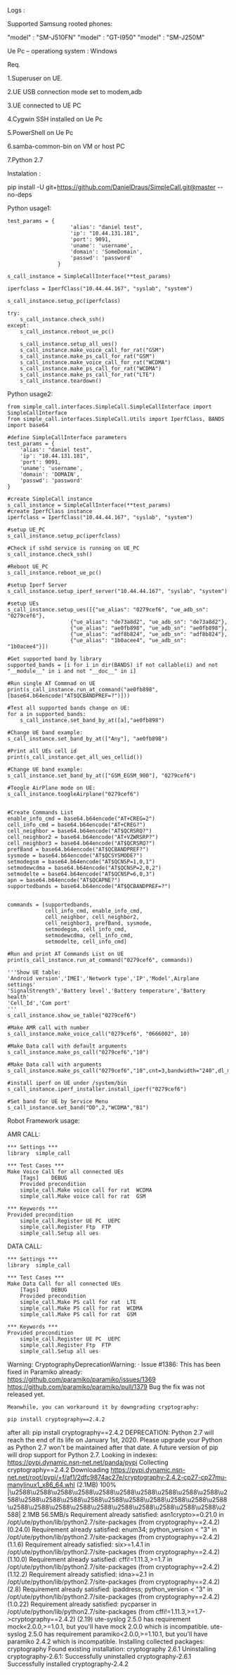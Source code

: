Logs :

Supported Samsung rooted phones:

"model"               : "SM-J510FN"
"model"               : "GT-I950"
"model"               : "SM-J250M"

Ue Pc – operationg system : Windows

Req.

1.Superuser on UE.

2.UE USB connection mode set to modem,adb

3.UE connected to UE PC

4.Cygwin SSH installed on Ue Pc

5.PowerShell on Ue Pc

6.samba-common-bin on VM or host PC

7.Python 2.7


Instalation :

pip install -U git+https://github.com/DanielDraus/SimpleCall.git@master --no-deps

Python usage1:

    test_params = {
                        'alias': "daniel test",
                        'ip': "10.44.131.181",
                        'port': 9091,
                        'uname': 'username',
                        'domain': 'SomeDomain',
                        'passwd': 'password'
                    }

    s_call_instance = SimpleCallInterface(**test_params)

    iperfclass = IperfClass("10.44.44.167", "syslab", "system")

    s_call_instance.setup_pc(iperfclass)

    try:
        s_call_instance.check_ssh()
    except:
        s_call_instance.reboot_ue_pc()

        s_call_instance.setup_all_ues()
        s_call_instance.make_voice_call_for_rat("GSM")
        s_call_instance.make_ps_call_for_rat("GSM")
        s_call_instance.make_voice_call_for_rat("WCDMA")
        s_call_instance.make_ps_call_for_rat("WCDMA")
        s_call_instance.make_ps_call_for_rat("LTE")
        s_call_instance.teardown()


Python usage2:


    from simple_call.interfaces.SimpleCall.SimpleCallInterface import SimpleCallInterface
    from simple_call.interfaces.SimpleCall.Utils import IperfClass, BANDS
    import base64

    #define SimpleCallInterface parameters
    test_params = {
        'alias': "daniel test",
        'ip': "10.44.131.181",
        'port': 9091,
        'uname': 'username',
        'domain': 'DOMAIN',
        'passwd': 'password'
    }

    #create SimpleCall instance
    s_call_instance = SimpleCallInterface(**test_params)
    #create IperfClass instance
    iperfclass = IperfClass("10.44.44.167", "syslab", "system")

    #setup UE_PC
    s_call_instance.setup_pc(iperfclass)

    #Check if sshd service is running on UE_PC
    s_call_instance.check_ssh()

    #Reboot UE_PC
    s_call_instance.reboot_ue_pc()

    #setup Iperf Server
    s_call_instance.setup_iperf_server("10.44.44.167", "syslab", "system")

    #setup UEs
    s_call_instance.setup_ues([{"ue_alias": "0279cef6", "ue_adb_sn": "0279cef6"},
                        {"ue_alias": "de73a8d2", "ue_adb_sn": "de73a8d2"},
                        {"ue_alias": "ae0fb898", "ue_adb_sn": "ae0fb898"},
                        {"ue_alias": "adf8b824", "ue_adb_sn": "adf8b824"},
                        {"ue_alias": "1b0acee4", "ue_adb_sn": "1b0acee4"}])

    #Get supported band by library
    supported_bands = [i for i in dir(BANDS) if not callable(i) and not "__module__" in i and not "__doc__" in i]

    #Run single AT Commnad on UE
    print(s_call_instance.run_at_command("ae0fb898", [base64.b64encode("AT$QCBANDPREF=?")]))

    #Test all supported bands change on UE:
    for a in supported_bands:
        s_call_instance.set_band_by_at([a],"ae0fb898")

    #Change UE band example:
    s_call_instance.set_band_by_at(["Any"], "ae0fb898")

    #Print all UEs cell id
    print(s_call_instance.get_all_ues_cellid())

    #Change UE band example:
    s_call_instance.set_band_by_at(["GSM_EGSM_900"], "0279cef6")

    #Toogle AirPlane mode on UE:
    s_call_instance.toogleAirplane("0279cef6")


    #Create Commands List
    enable_info_cmd = base64.b64encode("AT+CREG=2")
    cell_info_cmd = base64.b64encode("AT+CREG?")
    cell_neighbor = base64.b64encode("AT$QCRSRQ?")
    cell_neighbor2 = base64.b64encode("AT+VZWRSRP?")
    cell_neighbor3 = base64.b64encode("AT$QCRSRQ?")
    prefBand = base64.b64encode("AT$QCBANDPREF?")
    sysmode = base64.b64encode("AT$QCSYSMODE?")
    setmodegsm = base64.b64encode("AT$QCNSP=1,0,1")
    setmodewcdma = base64.b64encode("AT$QCNSP=2,0,2")
    setmodelte = base64.b64encode("AT$QCNSP=6,0,3")
    apn = base64.b64encode("AT$QCAPNE?")
    supportedbands = base64.b64encode("AT$QCBANDPREF=?")


    commands = [supportedbands,
                cell_info_cmd, enable_info_cmd,
                cell_neighbor, cell_neighbor2,
                cell_neighbor3, prefBand, sysmode,
                setmodegsm, cell_info_cmd,
                setmodewcdma, cell_info_cmd,
                setmodelte, cell_info_cmd]

    #Run and print AT Commands List on UE
    print(s_call_instance.run_at_command("0279cef6", commands))

    '''Show UE table:
    'Android version','IMEI','Network type','IP','Model',Airplane settings'
    'SignalStrength','Battery level','Battery temperature','Battery health'
    'Cell_Id','Com port'
    '''
    s_call_instance.show_ue_table("0279cef6")

    #Make AMR call with number
    s_call_instance.make_voice_call("0279cef6", "0666002", 10)

    #Make Data call with default arguments
    s_call_instance.make_ps_call("0279cef6","10")

    #Make Data call with arguments
    s_call_instance.make_ps_call("0279cef6","10",cnt=3,bandwidth="240",dl_max="20000000",dl_min="9000000",ul_max="12000000",ul_min="6000000")

    #install iperf on UE under /system/bin
    s_call_instance.iperf_installer.install_iperf("0279cef6")

    #Set band for UE by Service Menu
    s_call_instance.set_band("DD",2,"WCDMA","B1")



Robot Framework usage:

AMR CALL:


    *** Settings ***
    library  simple_call

    *** Test Cases ***
    Make Voice Call for all connected UEs
        [Tags]    DEBUG
        Provided precondition
        simple_call.Make voice call for rat  WCDMA
        simple_call.Make voice call for rat  GSM

    *** Keywords ***
    Provided precondition
        simple_call.Register UE PC  UEPC
        simple_call.Register Ftp  FTP
        simple_call.Setup all ues


DATA CALL:


    *** Settings ***
    library  simple_call

    *** Test Cases ***
    Make Data Call for all connected UEs
        [Tags]    DEBUG
        Provided precondition
        simple_call.Make PS call for rat  LTE
        simple_call.Make PS call for rat  WCDMA
        simple_call.Make PS call for rat  GSM

    *** Keywords ***
    Provided precondition
        simple_call.Register UE PC  UEPC
        simple_call.Register Ftp  FTP
        simple_call.Setup all ues


Warning: CryptographyDeprecationWarning: · Issue #1386:
    This has been fixed in Paramiko already:
    https://github.com/paramiko/paramiko/issues/1369
    https://github.com/paramiko/paramiko/pull/1379
    Bug the fix was not released yet.

    Meanwhile, you can workaround it by downgrading cryptography:

    pip install cryptography==2.4.2

after all:
pip install cryptography==2.4.2
DEPRECATION: Python 2.7 will reach the end of its life on January 1st, 2020. Please upgrade your Python as Python 2.7 won't be maintained after that date. A future version of pip will drop support for Python 2.7.
Looking in indexes: https://pypi.dynamic.nsn-net.net/panda/pypi
Collecting cryptography==2.4.2
  Downloading https://pypi.dynamic.nsn-net.net/root/pypi/+f/af1/2dfc9874ac27e/cryptography-2.4.2-cp27-cp27mu-manylinux1_x86_64.whl (2.1MB)
    100% |\u2588\u2588\u2588\u2588\u2588\u2588\u2588\u2588\u2588\u2588\u2588\u2588\u2588\u2588\u2588\u2588\u2588\u2588\u2588\u2588\u2588\u2588\u2588\u2588\u2588\u2588\u2588\u2588\u2588\u2588\u2588\u2588| 2.1MB 56.5MB/s
Requirement already satisfied: asn1crypto>=0.21.0 in /opt/ute/python/lib/python2.7/site-packages (from cryptography==2.4.2) (0.24.0)
Requirement already satisfied: enum34; python_version < "3" in /opt/ute/python/lib/python2.7/site-packages (from cryptography==2.4.2) (1.1.6)
Requirement already satisfied: six>=1.4.1 in /opt/ute/python/lib/python2.7/site-packages (from cryptography==2.4.2) (1.10.0)
Requirement already satisfied: cffi!=1.11.3,>=1.7 in /opt/ute/python/lib/python2.7/site-packages (from cryptography==2.4.2) (1.12.2)
Requirement already satisfied: idna>=2.1 in /opt/ute/python/lib/python2.7/site-packages (from cryptography==2.4.2) (2.8)
Requirement already satisfied: ipaddress; python_version < "3" in /opt/ute/python/lib/python2.7/site-packages (from cryptography==2.4.2) (1.0.22)
Requirement already satisfied: pycparser in /opt/ute/python/lib/python2.7/site-packages (from cffi!=1.11.3,>=1.7->cryptography==2.4.2) (2.19)
ute-syslog 2.5.0 has requirement mock<2.0.0,>=1.0.1, but you'll have mock 2.0.0 which is incompatible.
ute-syslog 2.5.0 has requirement paramiko<2.0.0,>=1.10.1, but you'll have paramiko 2.4.2 which is incompatible.
Installing collected packages: cryptography
  Found existing installation: cryptography 2.6.1
    Uninstalling cryptography-2.6.1:
      Successfully uninstalled cryptography-2.6.1
Successfully installed cryptography-2.4.2

